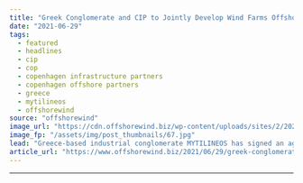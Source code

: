 ```yaml
---
title: "Greek Conglomerate and CIP to Jointly Develop Wind Farms Offshore Greece"
date: "2021-06-29"
tags: 
  - featured
  - headlines
  - cip
  - cop
  - copenhagen infrastructure partners
  - copenhagen offshore partners
  - greece
  - mytilineos
  - offshorewind
source: "offshorewind"
image_url: "https://cdn.offshorewind.biz/wp-content/uploads/sites/2/2021/04/19143506/CIP_illustration-1024x439-1.jpg"
image_fp: "/assets/img/post_thumbnails/67.jpg"
lead: "Greece-based industrial conglomerate MYTILINEOS has signed an agreement with Copenhagen Infrastructrure Partners (CIP) to"
article_url: "https://www.offshorewind.biz/2021/06/29/greek-conglomerate-and-cip-to-jointly-develop-wind-farms-offshore-greece/"
---
```


---
